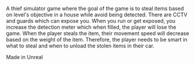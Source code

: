 A thief simulator game where the goal of the game is to steal items based on level's objective in a house while avoid being detected. There are CCTV and guards which can expose you. When you run or get exposed, you increase the detection meter which when filled, the player will lose the game. When the player steals the item, their movement speed will decrease based on the weight of the item. Therefore, the player needs to be smart in what to steal and when to unload the stolen items in their car.

Made in Unreal
